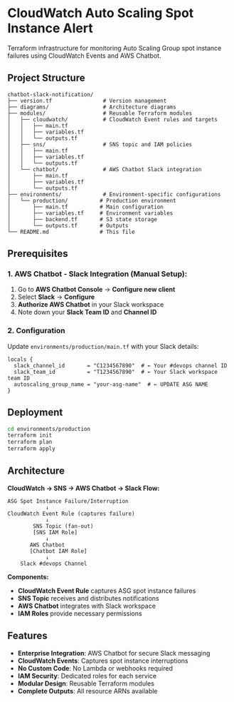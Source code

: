 # CloudWatch Auto Scaling Spot Instance Alert

Terraform infrastructure for monitoring Auto Scaling Group spot instance failures using CloudWatch Events and AWS Chatbot.

## Project Structure

```
chatbot-slack-notification/
├── version.tf                # Version management
├── diagrams/                 # Architecture diagrams
├── modules/                  # Reusable Terraform modules
│   ├── cloudwatch/           # CloudWatch Event rules and targets
│   │   ├── main.tf
│   │   ├── variables.tf
│   │   └── outputs.tf
│   ├── sns/                  # SNS topic and IAM policies
│   │   ├── main.tf
│   │   ├── variables.tf
│   │   └── outputs.tf
│   └── chatbot/              # AWS Chatbot Slack integration
│       ├── main.tf
│       ├── variables.tf
│       └── outputs.tf
├── environments/             # Environment-specific configurations
│   └── production/          # Production environment
│       ├── main.tf          # Main configuration
│       ├── variables.tf     # Environment variables
│       ├── backend.tf       # S3 state storage
│       └── outputs.tf       # Outputs
└── README.md                # This file
```

## Prerequisites

### 1. AWS Chatbot - Slack Integration (Manual Setup):
1. Go to **AWS Chatbot Console** → **Configure new client**
2. Select **Slack** → **Configure**
3. **Authorize AWS Chatbot** in your Slack workspace
4. Note down your **Slack Team ID** and **Channel ID**

### 2. Configuration

Update `environments/production/main.tf` with your Slack details:

```hcl
locals {
  slack_channel_id       = "C1234567890"  # ← Your #devops channel ID
  slack_team_id          = "T1234567890"  # ← Your Slack workspace team ID
  autoscaling_group_name = "your-asg-name"  # ← UPDATE ASG NAME
}
```

## Deployment

```bash
cd environments/production
terraform init
terraform plan
terraform apply
```

## Architecture

**CloudWatch → SNS → AWS Chatbot → Slack Flow:**
```
ASG Spot Instance Failure/Interruption
            ↓
CloudWatch Event Rule (captures failure)
            ↓
        SNS Topic (fan-out)
        [SNS IAM Role]
            ↓
       AWS Chatbot
       [Chatbot IAM Role]
            ↓
    Slack #devops Channel
```

**Components:**
- **CloudWatch Event Rule** captures ASG spot instance failures
- **SNS Topic** receives and distributes notifications
- **AWS Chatbot** integrates with Slack workspace
- **IAM Roles** provide necessary permissions

## Features

- **Enterprise Integration**: AWS Chatbot for secure Slack messaging
- **CloudWatch Events**: Captures spot instance interruptions
- **No Custom Code**: No Lambda or webhooks required
- **IAM Security**: Dedicated roles for each service
- **Modular Design**: Reusable Terraform modules
- **Complete Outputs**: All resource ARNs available
